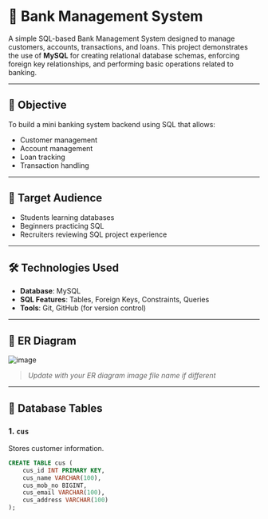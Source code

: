 # 🏦 Bank Management System

A simple SQL-based Bank Management System designed to manage customers, accounts, transactions, and loans. This project demonstrates the use of **MySQL** for creating relational database schemas, enforcing foreign key relationships, and performing basic operations related to banking.

---

## 📌 Objective

To build a mini banking system backend using SQL that allows:
- Customer management
- Account management
- Loan tracking
- Transaction handling

---

## 👥 Target Audience

- Students learning databases
- Beginners practicing SQL
- Recruiters reviewing SQL project experience

---

## 🛠️ Technologies Used

- **Database**: MySQL
- **SQL Features**: Tables, Foreign Keys, Constraints, Queries
- **Tools**: Git, GitHub (for version control)

---

## 🧱 ER Diagram

![image](https://github.com/user-attachments/assets/758fe7d8-1c9f-40f8-a407-94c40bb0a0a9)



> _Update with your ER diagram image file name if different_

---

## 🔧 Database Tables

### 1. `cus`
Stores customer information.

```sql
CREATE TABLE cus (
    cus_id INT PRIMARY KEY,
    cus_name VARCHAR(100),
    cus_mob_no BIGINT,
    cus_email VARCHAR(100),
    cus_address VARCHAR(100)
);
